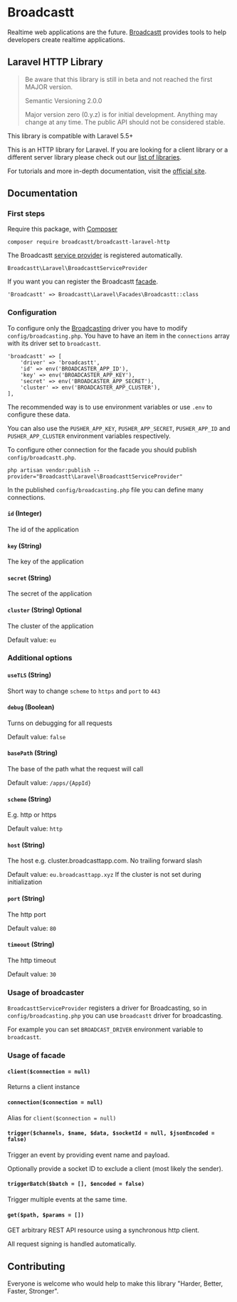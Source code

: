 # Broadcastt

Realtime web applications are the future. [Broadcastt](https://broadcastt.xyz/) provides tools to help developers create realtime applications.

## Laravel HTTP Library

> Be aware that this library is still in beta and not reached the first MAJOR version.
> 
> Semantic Versioning 2.0.0
>
> Major version zero (0.y.z) is for initial development. Anything may change at any time. The public API should not be considered stable.

This library is compatible with Laravel 5.5+

This is an HTTP library for Laravel. If you are looking for a client library or a different server library please check out our [list of libraries](https://broadcastt.xyz/docs/libraries).

For tutorials and more in-depth documentation, visit the [official site](https://broadcastt.xyz/).

## Documentation

### First steps

Require this package, with [Composer](https://getcomposer.org/)

```
composer require broadcastt/broadcastt-laravel-http
```

The Broadcastt [service provider](http://laravel.com/docs/provider) is registered automatically.

```
Broadcastt\Laravel\BroadcasttServiceProvider
``` 

If you want you can register the Broadcastt [facade](http://laravel.com/docs/facades).

```
'Broadcastt' => Broadcastt\Laravel\Facades\Broadcastt::class
```

### Configuration

To configure only the [Broadcasting](https://laravel.com/docs/broadcasting) driver you have to modify `config/broadcasting.php`. You have to have an item in the `connections` array with its driver set to `broadcastt`.

```
'broadcastt' => [
	'driver' => 'broadcastt',
	'id' => env('BROADCASTER_APP_ID'),
	'key' => env('BROADCASTER_APP_KEY'),
	'secret' => env('BROADCASTER_APP_SECRET'),
	'cluster' => env('BROADCASTER_APP_CLUSTER'),
],
```

The recommended way is to use environment variables or use `.env` to configure these data.

You can also use the `PUSHER_APP_KEY`, `PUSHER_APP_SECRET`, `PUSHER_APP_ID` and `PUSHER_APP_CLUSTER` environment variables respectively.

To configure other connection for the facade you should publish `config/broadcastt.php`.

```
php artisan vendor:publish --provider="Broadcastt\Laravel\BroadcasttServiceProvider"
```

In the published `config/broadcasting.php` file you can define many connections.

#### `id` (Integer)

The id of the application

#### `key` (String)

The key of the application

#### `secret` (String)

The secret of the application

#### `cluster` (String) Optional

The cluster of the application

Default value: `eu`

### Additional options

#### `useTLS` (String)

Short way to change `scheme` to `https` and `port` to `443`

#### `debug` (Boolean)

Turns on debugging for all requests

Default value: `false`

#### `basePath` (String)

The base of the path what the request will call

Default value: `/apps/{AppId}`

#### `scheme` (String)

E.g. http or https

Default value: `http`

#### `host` (String)

The host e.g. cluster.broadcasttapp.com. No trailing forward slash

Default value: `eu.broadcasttapp.xyz` If the cluster is not set during initialization

#### `port` (String)

The http port

Default value: `80`

#### `timeout` (String)

The http timeout

Default value: `30`

### Usage of broadcaster

`BroadcasttServiceProvider` registers a driver for Broadcasting, so in `config/broadcasting.php` you can use `broadcastt` driver for broadcasting.

For example you can set `BROADCAST_DRIVER` environment variable to `broadcastt`.

### Usage of facade

#### `client($connection = null)`

Returns a client instance

#### `connection($connection = null)`

Alias for `client($connection = null)`

#### `trigger($channels, $name, $data, $socketId = null, $jsonEncoded = false)`

Trigger an event by providing event name and payload.

Optionally provide a socket ID to exclude a client (most likely the sender).

#### `triggerBatch($batch = [], $encoded = false)`

Trigger multiple events at the same time.

#### `get($path, $params = [])`

GET arbitrary REST API resource using a synchronous http client.

All request signing is handled automatically.

## Contributing

Everyone is welcome who would help to make this library "Harder, Better, Faster, Stronger".

